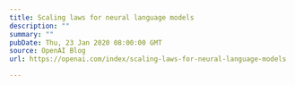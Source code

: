```yaml
---
title: Scaling laws for neural language models
description: ""
summary: ""
pubDate: Thu, 23 Jan 2020 08:00:00 GMT
source: OpenAI Blog
url: https://openai.com/index/scaling-laws-for-neural-language-models

---
```


